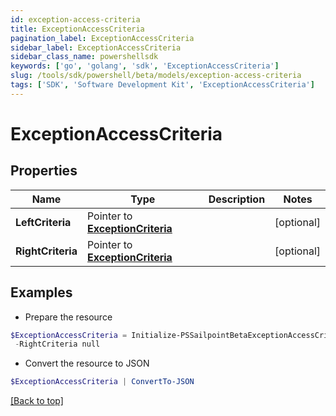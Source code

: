 ```yaml
---
id: exception-access-criteria
title: ExceptionAccessCriteria
pagination_label: ExceptionAccessCriteria
sidebar_label: ExceptionAccessCriteria
sidebar_class_name: powershellsdk
keywords: ['go', 'golang', 'sdk', 'ExceptionAccessCriteria'] 
slug: /tools/sdk/powershell/beta/models/exception-access-criteria
tags: ['SDK', 'Software Development Kit', 'ExceptionAccessCriteria']
---
```



# ExceptionAccessCriteria

## Properties

Name | Type | Description | Notes
------------ | ------------- | ------------- | -------------
**LeftCriteria** |  Pointer to [**ExceptionCriteria**](exception-criteria) |  | [optional] 
**RightCriteria** |  Pointer to [**ExceptionCriteria**](exception-criteria) |  | [optional] 

## Examples

- Prepare the resource
```powershell
$ExceptionAccessCriteria = Initialize-PSSailpointBetaExceptionAccessCriteria  -LeftCriteria null `
 -RightCriteria null
```

- Convert the resource to JSON
```powershell
$ExceptionAccessCriteria | ConvertTo-JSON
```


[[Back to top]](#) 

